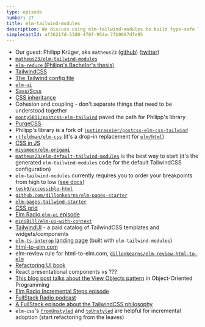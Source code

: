 ```yaml
---
type: episode
number: 27
title: elm-tailwind-modules
description: We discuss using elm-tailwind-modules to build type-safe Tailwind views. It's composable, uses Elm's built-in dead code elimination, and is a delightful way to style Elm apps!
simplecastId: af3621fd-53d8-478f-954a-7fb9607dfe95
---
```


- Our guest: Philipp Krüger, aka `matheus23` ([github](https://github.com/matheus23/)) ([twitter](https://twitter.com/matheusdev23))
- [`matheus23/elm-tailwind-modules`](https://github.com/matheus23/elm-tailwind-modules)
- [`elm-reduce` (Philipp's Bachelor's thesis)](https://discourse.elm-lang.org/t/announcing-elm-reduce/3963)
- [TailwindCSS](https://tailwindcss.com/)
- [The Tailwind config file](https://tailwindcss.com/docs/configuration)
- [`elm-ui`](https://github.com/mdgriffith/elm-ui)
- [Sass/Scss](https://sass-lang.com/)
- [CSS inheritance](https://developer.mozilla.org/en-US/docs/Web/CSS/inheritance)
- Cohesion and coupling - don't separate things that need to be understood together
- [`monty5811/postcss-elm-tailwind`](https://github.com/monty5811/postcss-elm-tailwind) paved the path for Philipp's library
- [PurgeCSS](https://purgecss.com/)
- Philipp's library is a fork of [`justinrassier/postcss-elm-css-tailwind`](https://github.com/justinrassier/postcss-elm-css-tailwind)
- [`rtfeldman/elm-css`](http://github.com/rtfeldman/elm-css) (it's a drop-in replacement for [`elm/html`](https://package.elm-lang.org/packages/elm/html/latest))
- [CSS in JS](https://cssinjs.org/)
- [`miyamoen/elm-origami`](https://package.elm-lang.org/packages/miyamoen/elm-origami/latest/)
- [`matheus23/elm-default-tailwind-modules`](https://package.elm-lang.org/packages/matheus23/elm-default-tailwind-modules/latest/) is the best way to start (it's the generated `elm-tailwind-modules` code for the default TailwindCSS configuration)
- `elm-tailwind-modules` currently requires you to order your breakpoints from high to low ([see docs](https://github.com/matheus23/elm-tailwind-modules))
- [`tesk9/accessible-html`](https://package.elm-lang.org/packages/tesk9/accessible-html/latest/)
- [`github.com/dillonkearns/elm-pages-starter`](https://github.com/dillonkearns/elm-pages-starter)
- [`elm-pages-tailwind-starter`](https://github.com/dillonkearns/elm-pages-tailwind-starter)
- [CSS grid](https://developer.mozilla.org/en-US/docs/Web/CSS/CSS_Grid_Layout)
- [Elm Radio `elm-ui` episode](https://elm-radio.com/episode/elm-ui)
- [`miniBill/elm-ui-with-context`](https://package.elm-lang.org/packages/miniBill/elm-ui-with-context/latest/)
- [TailwindUI](http://tailwindui.com/) - a paid catalog of TailwindCSS templates and widgets/components
- [`elm-ts-interop` landing page](http://elm-ts-interop.com/) (built with `elm-tailwind-modules`)
- [html-to-elm.com](https://html-to-elm.com/)
- elm-review rule for html-to-elm.com, [`dillonkearns/elm-review-html-to-elm`](https://package.elm-lang.org/packages/dillonkearns/elm-review-html-to-elm/latest/)
- [Refactoring UI book](https://refactoringui.com/book/)
- React presentational components vs ???
- [This blog post talks about the View Objects pattern](https://codeclimate.com/blog/7-ways-to-decompose-fat-activerecord-models/) in Object-Oriented Programming
- [Elm Radio Incremental Steps episode](https://elm-radio.com/episode/incremental-steps)
- [FullStack Radio podcast](https://fullstackradio.com/)
- [A FullStack episode about the TailwindCSS philosophy](https://podcasts.google.com?feed=aHR0cHM6Ly9mZWVkcy50cmFuc2lzdG9yLmZtL2Z1bGwtc3RhY2stcmFkaW8%3D&episode=NDQzNjA3MmYtODZmNi00MjhkLWIwYTUtYjVlYjJhN2M2NWQ1)
- `elm-css`'s [`fromUnstyled`](https://package.elm-lang.org/packages/rtfeldman/elm-css/latest/Html-Styled#fromUnstyled) and [`toUnstyled`](https://package.elm-lang.org/packages/rtfeldman/elm-css/latest/Html-Styled#toUnstyled) are helpful for incremental adoption (start refactoring from the leaves)
